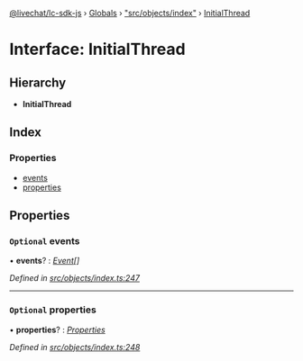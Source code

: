 [@livechat/lc-sdk-js](../README.md) › [Globals](../globals.md) › ["src/objects/index"](../modules/_src_objects_index_.md) › [InitialThread](_src_objects_index_.initialthread.md)

# Interface: InitialThread

## Hierarchy

* **InitialThread**

## Index

### Properties

* [events](_src_objects_index_.initialthread.md#optional-events)
* [properties](_src_objects_index_.initialthread.md#optional-properties)

## Properties

### `Optional` events

• **events**? : *[Event](../modules/_src_objects_index_.md#event)[]*

*Defined in [src/objects/index.ts:247](https://github.com/livechat/lc-sdk-js/blob/aff69b2/src/objects/index.ts#L247)*

___

### `Optional` properties

• **properties**? : *[Properties](_src_objects_index_.properties.md)*

*Defined in [src/objects/index.ts:248](https://github.com/livechat/lc-sdk-js/blob/aff69b2/src/objects/index.ts#L248)*
